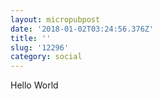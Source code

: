 ```yaml
---
layout: micropubpost
date: '2018-01-02T03:24:56.376Z'
title: ''
slug: '12296'
category: social
---
```

Hello World
